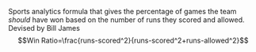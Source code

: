 Sports analytics formula that gives the percentage of games the team *should* have won based on the number of runs they scored and allowed.
Devised by Bill James
$$Win Ratio=\frac{runs-scored^2}{runs-scored^2+runs-allowed^2}$$
